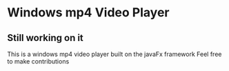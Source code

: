 # Windows mp4 Video Player
## Still working on it

This is a windows mp4 video player built on the javaFx framework
Feel free to make contributions